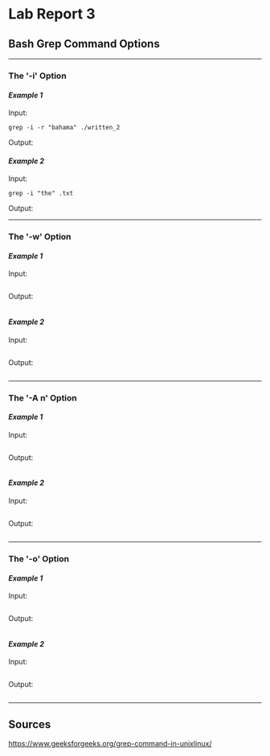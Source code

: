 # Lab Report 3

## Bash Grep Command Options
---
### The '-i' Option
#### *Example 1*
Input:
```
grep -i -r "bahama" ./written_2
```

Output:

#### *Example 2*
Input:
```
grep -i "the" .txt
```

Output:

---
### The '-w' Option
#### *Example 1*
Input:
```

```
Output:
```

```

#### *Example 2*
Input:
```

```
Output:
```

```

---
### The '-A n' Option
#### *Example 1*
Input:
```

```
Output:
```

```

#### *Example 2*
Input:
```

```
Output:
```

```

---
### The '-o' Option
#### *Example 1*
Input:
```

```
Output:
```

```

#### *Example 2*
Input:
```

```
Output:
```

```

---
## Sources
https://www.geeksforgeeks.org/grep-command-in-unixlinux/
